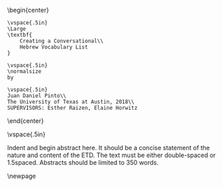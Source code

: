 \begin{center}

    \vspace{.5in}
    \Large
    \textbf{
        Creating a Conversational\\
        Hebrew Vocabulary List
    }

    \vspace{.5in}
    \normalsize
    by

    \vspace{.5in}
    Juan Daniel Pinto\\
    The University of Texas at Austin, 2018\\
    SUPERVISORS: Esther Raizen, Elaine Horwitz

\end{center}

\vspace{.5in}

Indent and begin abstract here. It should be a concise statement of the nature and content of the ETD. The text must be either double-spaced or 1.5spaced. Abstracts should be limited to 350 words.


\newpage
